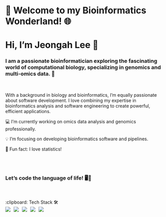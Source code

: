 
<h1><strong>🧬 Welcome to my Bioinformatics Wonderland! 🌐</strong></h1>

<h1><strong>Hi, I’m Jeongah Lee 👋</strong></h1>

<h3>I am a passionate bioinformatician exploring the fascinating world of computational biology, specializing in genomics and multi-omics data. 🚀</h3> 
<br/>
<p> With a background in biology and bioinformatics, I’m equally passionate about software development. I love combining my expertise in bioinformatics analysis and software engineering to create powerful, efficient applications.</p>
<p>   💻 I’m currently working on omics data analysis and genomics professionally.</p>
<p>   💡 I’m focusing on developing bioinformatics software and pipelines. </p>
<p>   💝 Fun fact: I love statistics!</p>
<br/>
<br/>
<h3>Let’s code the language of life! 🖥️🧬</h3>


   <br/>
   <br/>
:clipboard: Tech Stack 🛠

<div style="display: flex; flex-wrap: wrap; gap: 10px;">
  <img src="https://img.shields.io/badge/R-276DC3?style=for-the-badge&logo=R&logoColor=white">
  <img src="https://img.shields.io/badge/Python-3776AB?style=for-the-badge&logo=Python&logoColor=white">
  <img src="https://img.shields.io/badge/PyTorch-FCAE1E?style=for-the-badge&logo=pytorch&logoColor=white">
  <img src="https://img.shields.io/badge/Docker-2496ED?style=for-the-badge&logo=docker&logoColor=white">
  <img src="https://img.shields.io/badge/github-181717?style=for-the-badge&logo=github&logoColor=white">
</div>



